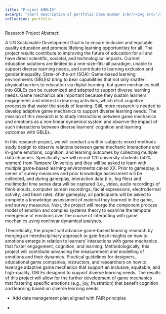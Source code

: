 ```yaml
---
title: "Project AMELIA"
excerpt: "Short description of portfolio item number 1<br/><img src='/images/AMELIA.jpg'>"
collection: portfolio
---
```


Research Project Abstract: 

A UN Sustainable Development Goal is to ensure inclusive and equitable quality education and promote lifelong learning opportunities for all. The project results contribute to improving the future of education for all and have direct scientific, societal, and technological impacts. Current education solutions are limited to a one-size-fits-all paradigm, unable to support diverse learning needs, and contribute to learning exclusion and gender inequality. State-of-the-art (SOA): Game-based learning environments (GBLEs) bring to bear capabilities that not only shatter physical barriers to education via digital learning, but game mechanics built into GBLEs can be customized and adapted to support diverse learning needs. Game mechanics are important because they sustain learners’ engagement and interest in learning activities, which elicit cognitive processes that water the seeds of learning. Still, more research is needed to develop adaptive game mechanics to support diverse learning needs. The mission of this research is to study interactions between game mechanics and emotions as a non-linear dynamical system and observe the impact of such interactions between diverse learners’ cognition and learning outcomes with GBLEs.

In this research project, we will conduct a within-subjects mixed-methods study design to observe relations between game mechanic interactions and in-game emotions, cognition, and learning outcomes by collecting multiple data channels. Specifically, we will recruit 120 university students (50% women) from Tampere University and they will be asked to learn with multiple game-based learning environments called XX. Prior to gameplay, a series of survey measures and prior knowledge assessment will be collected, and during gameplay, interaction data (i.e., log files) and multimodal time series data will be captured (i.e., video, audio recordings of think-alouds, computer screen recordings, facial expressions, electrodermal activity, and heart rate). After gameplay, all participants will be asked to complete a knowledge assessment of material they learned in the game, and survey measures. Next, the project will merge the component process model of emotion and complex systems theory to examine the temporal emergence of emotions over the course of interacting with game mechanics using nonlinear dynamical analyses.

Theoretically, the project will advance game-based learning research by merging an interdisciplinary approach to gain fresh insights on how to emotions emerge in relation to learners’ interactions with game mechanics that foster engagement, cognition, and learning. Methodologically, this project will contribute advancing the measurement and modelling of emotions and their dynamics. Practical guidelines for designers, educational game companies, instructors, and researchers on how to leverage adaptive game mechanics that support an inclusive, equitable, and high-quality, GBLEs designed to support diverse learning needs. The results of this project will allow for the further development of game mechanics that fostering specific emotions (e.g., joy, frustration) that benefit cognition and learning based on diverse learning needs.


- Add data management plan aligned with FAIR principles

- 


